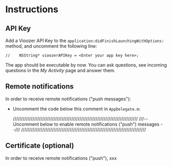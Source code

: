 # Instructions

## API Key
Add a Vioozer API Key to the `application:didFinishLaunchingWithOptions:` method, and uncomment the following line:

    //    NSString* vioozerAPIKey = <Enter your app key here>;


The app should be executable by now. You can ask questions, see incoming questions in the *My Activity* page and answer them. 


## Remote notifications
In order to receive remote notifications ("push messages"):

* Uncomment the code below this comment in `AppDelegate.m`:


    /////////////////////////////////////////////////////////////////////////////
    ///-- Uncomment below to enable remote notifications ("push") messages  --///
    /////////////////////////////////////////////////////////////////////////////


## Certificate (optional)
In order to receive remote notifications ("push"), xxx
